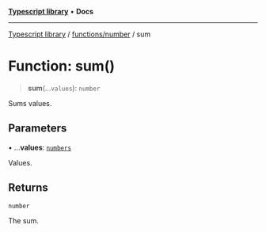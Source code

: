 [**Typescript library**](../../../index.md) • **Docs**

***

[Typescript library](../../../modules.md) / [functions/number](../index.md) / sum

# Function: sum()

> **sum**(...`values`): `number`

Sums values.

## Parameters

• ...**values**: [`numbers`](../../../types/core/type-aliases/numbers.md)

Values.

## Returns

`number`

The sum.
